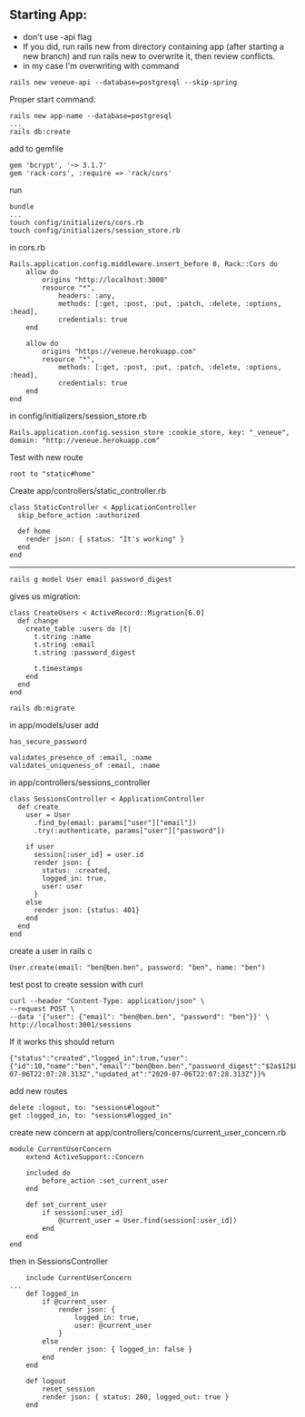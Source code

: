 ## Starting App:
- don't use -api flag
- If you did, run rails new from directory containing app (after starting a new branch) and run rails new to overwrite it, then review conflicts.
- in my case I'm overwriting with command
```
rails new veneue-api --database=postgresql --skip-spring
```

Proper start command:
```
rails new app-name --database=postgresql
...
rails db:create
```

add to gemfile
```
gem 'bcrypt', '~> 3.1.7'
gem 'rack-cors', :require => 'rack/cors'
```

run
```
bundle
...
touch config/initializers/cors.rb
touch config/initializers/session_store.rb
```

in cors.rb
```
Rails.application.config.middleware.insert_before 0, Rack::Cors do
    allow do
        origins "http://localhost:3000"
        resource "*",
            headers: :any,
            methods: [:get, :post, :put, :patch, :delete, :options, :head],
            credentials: true
    end

    allow do
        origins "https://veneue.herokuapp.com"
        resource "*",
            methods: [:get, :post, :put, :patch, :delete, :options, :head],
            credentials: true
    end
end
```

in config/initializers/session_store.rb
```
Rails.application.config.session_store :cookie_store, key: "_veneue", domain: "http://veneue.herokuapp.com"
```

Test with new route
```
root to "static#home"
```

Create app/controllers/static_controller.rb
```
class StaticController < ApplicationController
  skip_before_action :authorized

  def home
    render json: { status: "It's working" }
  end
end
```

-----------------------

```
rails g model User email password_digest
```

gives us migration:
```
class CreateUsers < ActiveRecord::Migration[6.0]
  def change
    create_table :users do |t|
      t.string :name
      t.string :email
      t.string :password_digest

      t.timestamps
    end
  end
end
```

```
rails db:migrate
```

in app/models/user add
```
has_secure_password

validates_presence_of :email, :name
validates_uniqueness_of :email, :name
```

in app/controllers/sessions_controller
```
class SessionsController < ApplicationController
  def create
    user = User
      .find_by(email: params["user"]["email"])
      .try(:authenticate, params["user"]["password"])
    
    if user
      session[:user_id] = user.id
      render json: {
        status: :created,
        logged_in: true,
        user: user
      }
    else
      render json: {status: 401}
    end
  end
end
```
create a user in rails c
```
User.create(email: "ben@ben.ben", password: "ben", name: "ben")
```

test post to create session with curl
```
curl --header "Content-Type: application/json" \
--request POST \
--data '{"user": {"email": "ben@ben.ben", "password": "ben"}}' \
http://localhost:3001/sessions
```

If it works this should return
```
{"status":"created","logged_in":true,"user":{"id":10,"name":"ben","email":"ben@ben.ben","password_digest":"$2a$12$LG2w7ymuRveKvdfrX1fhAOorl5UKdBpHO5LFYIitXg6RbdSp4kMH2","created_at":"2020-07-06T22:07:28.313Z","updated_at":"2020-07-06T22:07:28.313Z"}}%  
```


add new routes
```
delete :logout, to: "sessions#logout"
get :logged_in, to: "sessions#logged_in"
```

create new concern at app/controllers/concerns/current_user_concern.rb
```
module CurrentUserConcern
    extend ActiveSupport::Concern
    
    included do
        before_action :set_current_user
    end

    def set_current_user
        if session[:user_id]
            @current_user = User.find(session[:user_id])
        end
    end
end
```

then in SessionsController
```
    include CurrentUserConcern
...
    def logged_in
        if @current_user
            render json: {
                logged_in: true,
                user: @current_user
            }
        else
            render json: { logged_in: false }
        end
    end

    def logout
        reset_session
        render json: { status: 200, logged_out: true }
    end
```

